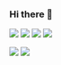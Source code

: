 ### Hi there 👋
<p align="left">
   <img src ="https://img.shields.io/badge/ES6-FFA500?style=flat-square&logo=javascript&logoColor=white""/>
   <img src ="https://img.shields.io/badge/react-0088CC?style=flat-square&logo=react&logoColor=white"/>
   <img src ="https://img.shields.io/badge/css3-1572B6?style=flat-square&logo=css31&logoColor=white"/>
   <img src ="https://img.shields.io/badge/tailwindcss-06B6D4?style=flat-square&logo=tailwindcss&logoColor=white"/>
</p>
<p align="left">
   <img src ="https://img.shields.io/badge/php-777BB4?style=flat-square&logo=php&logoColor=white""/>
   <img src ="https://img.shields.io/badge/mysql-4479A1?style=flat-square&logo=mysql&logoColor=white""/>
   
</p>
<!--
**phm6530/phm6530** is a ✨ _special_ ✨ repository because its `README.md` (this file) appears on your GitHub profile.

Here are some ideas to get you started:

- 🔭 I’m currently working on ...
- 🌱 I’m currently learning ...
- 👯 I’m looking to collaborate on ...
- 🤔 I’m looking for help with ...
- 💬 Ask me about ...
- 📫 How to reach me: ...
- 😄 Pronouns: ...
- ⚡ Fun fact: ...
-->
